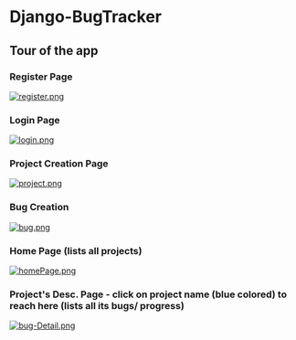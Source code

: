 # Django-BugTracker
## Tour of the app
### Register Page
[![register.png](https://i.postimg.cc/vT9BhpDT/register.png)](https://postimg.cc/GTLdhgFn)
### Login Page
[![login.png](https://i.postimg.cc/50KvDdxm/register.png)](https://postimg.cc/8JWjrYfF)
### Project Creation Page
[![project.png](https://i.postimg.cc/K8JmFZMB/project.png)](https://postimg.cc/QF92JZSd)
### Bug Creation 
[![bug.png](https://i.postimg.cc/6QXCsfCy/bug.png)](https://postimg.cc/YvdvYgnH)
### Home Page (lists all projects)
[![homePage.png](https://i.postimg.cc/FRh8D6pp/homePage.png)](https://postimg.cc/f3g8bB6S)
### Project's Desc. Page - click on project name (blue colored) to reach here (lists all its bugs/ progress)
[![bug-Detail.png](https://i.postimg.cc/VkRV5gmb/bug-Detail.png)](https://postimg.cc/FYYZBjf9)
